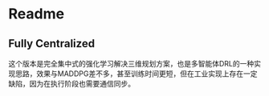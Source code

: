 # Readme

## Fully Centralized

这个版本是完全集中式的强化学习解决三维规划方案，也是多智能体DRL的一种实现思路，效果与MADDPG差不多，甚至训练时间更短，但在工业实现上存在一定缺陷，因为在执行阶段也需要通信同步。

